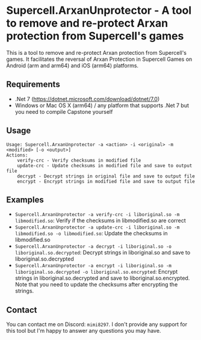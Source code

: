 # Supercell.ArxanUnprotector - A tool to remove and re-protect Arxan protection from Supercell's games
This is a tool to remove and re-protect Arxan protection from Supercell's games. It facilitates the reversal of Arxan Protection in Supercell Games on Android (arm and arm64) and iOS (arm64) platforms.

## Requirements
* .Net 7 (https://dotnet.microsoft.com/download/dotnet/7.0)
* Windows or Mac OS X (arm64) / any platform that supports .Net 7 but you need to compile Capstone yourself

## Usage
```
Usage: Supercell.ArxanUnprotector -a <action> -i <original> -m <modified> [-o <output>]
Actions:
    verify-crc - Verify checksums in modified file
    update-crc - Update checksums in modified file and save to output file
    decrypt - Decrypt strings in original file and save to output file
    encrypt - Encrypt strings in modified file and save to output file
```

## Examples
- ```Supercell.ArxanUnprotector -a verify-crc -i liboriginal.so -m libmodified.so```: Verify if the checksums in libmodified.so are correct
- ```Supercell.ArxanUnprotector -a update-crc -i liboriginal.so -m libmodified.so -o libmodified.so```: Update the checksums in libmodified.so
- ```Supercell.ArxanUnprotector -a decrypt -i liboriginal.so -o liboriginal.so.decrypted```: Decrypt strings in liboriginal.so and save to liboriginal.so.decrypted
- ```Supercell.ArxanUnprotector -a encrypt -i liboriginal.so -m liboriginal.so.decrypted -o liboriginal.so.encrypted```: Encrypt strings in liboriginal.so.decrypted and save to liboriginal.so.encrypted. Note that you need to update the checksums after encrypting the strings.

## Contact
You can contact me on Discord: ```mimi8297```.
I don't provide any support for this tool but I'm happy to answer any questions you may have.
